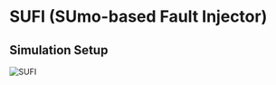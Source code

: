 #                                **SUFI (SUmo-based Fault Injector)**

## Simulation Setup

![SUFI](SUFI.png)
